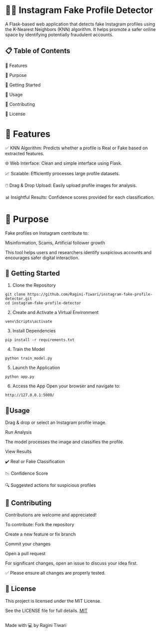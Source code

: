# 🕵️‍♀️ Instagram Fake Profile Detector

A Flask-based web application that detects fake Instagram profiles using the K-Nearest Neighbors (KNN) algorithm. It helps promote a safer online space by identifying potentially fraudulent accounts.

## 📋 Table of Contents

🌟 Features

🎯 Purpose

🚀 Getting Started

📖 Usage

🤝 Contributing

📜 License

# 🌟 Features
✅ KNN Algorithm: Predicts whether a profile is Real or Fake based on extracted features.

🌐 Web Interface: Clean and simple interface using Flask.

📈 Scalable: Efficiently processes large profile datasets.

🖱️ Drag & Drop Upload: Easily upload profile images for analysis.

📊 Insightful Results: Confidence scores provided for each classification.

# 🎯 Purpose
Fake profiles on Instagram contribute to:

Misinformation,
Scams,
Artificial follower growth

This tool helps users and researchers identify suspicious accounts and encourages safer digital interaction.

## 🚀 Getting Started
1. Clone the Repository
```
git clone https://github.com/Ragini-Tiwari/instagram-fake-profile-detector.git
cd instagram-fake-profile-detector
```
2. Create and Activate a Virtual Environment
```
venv\Scripts\activate
```
3. Install Dependencies
```
pip install -r requirements.txt
```
4. Train the Model
```
python train_model.py
```
5. Launch the Application
```
python app.py
```
6. Access the App
Open your browser and navigate to:
```
http://127.0.0.1:5000/
```

## 📖Usage

Drag & drop or select an Instagram profile image.

Run Analysis

The model processes the image and classifies the profile.

View Results

✔️ Real or Fake Classification

📉 Confidence Score

🔍 Suggested actions for suspicious profiles


## 🤝 Contributing
Contributions are welcome and appreciated!

To contribute:
Fork the repository

Create a new feature or fix branch

Commit your changes

Open a pull request

For significant changes, open an issue to discuss your idea first.

✅ Please ensure all changes are properly tested.
## 📜 License
This project is licensed under the MIT License.

See the LICENSE file for full details.
[MIT](https://choosealicense.com/licenses/mit/)
##
Made with 💻 by Ragini Tiwari
